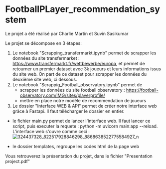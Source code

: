 # FootballPLayer_recommendation_system

Le projet a été réalisé par Charlie Martin et Suvin Sasikumar

Le projet se décompose en 3 étapes:
1) Le notebook "Scrapping_transfermarkt.ipynb" permet de scrapper les données du site transfermarket : https://www.transfermarkt.fr/wettbewerbe/europa, et permet de retourner un premier dataset avec 3k joueurs et leurs informations issus du site web. On part de  ce dataset pour scrapper les données du deuxième site web, ci dessous. 
2) Le notebook "Scrappig_Football_observatory.ipynb" permet de 
    - scrapper les données du site football observatory : https://football-observatory.com/IMG/sites/playerprofile/
    - mettre en place notre modèle de recommendation de joueurs 
3) Le dossier "Interface WEB & API" permet de créer notre interface web grâce à Fastapi. Il faut télécharger le dossier en entier.
  - le fichier main.py permet de lancer l'interface web. Il faut lancer ce script, puis executer la requete : python -m uvicorn main:app --reload. L'interface web s'ouvre comme ceci : 
  ![324437328_822517928846298_8868638522775584927_n](https://user-images.githubusercontent.com/97175838/212556172-3ad12499-35b8-4c77-9118-f12b671a783f.png)

  - le dossier templates, regroupe les codes html de la page web 
 

Vous retrouverez la présentation du projet, dans le fichier "Presentation project.pdf"
